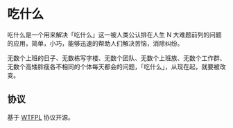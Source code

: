 # 吃什么

吃什么是一个用来解决「吃什么」这一被人类公认排在人生 N 大难题前列的问题的应用，简单，小巧，能够迅速的帮助人们解决苦恼，消除纠纷。

无数个上班的日子、无数栋写字楼、无数个团队、无数个上班族、无数个工作群、无数个高矮胖瘦各不相同的个体每天都会的问题，「吃什么」，从现在起，就要被改变。

## 协议

基于 [WTFPL](https://en.wikipedia.org/wiki/WTFPL) 协议开源。

